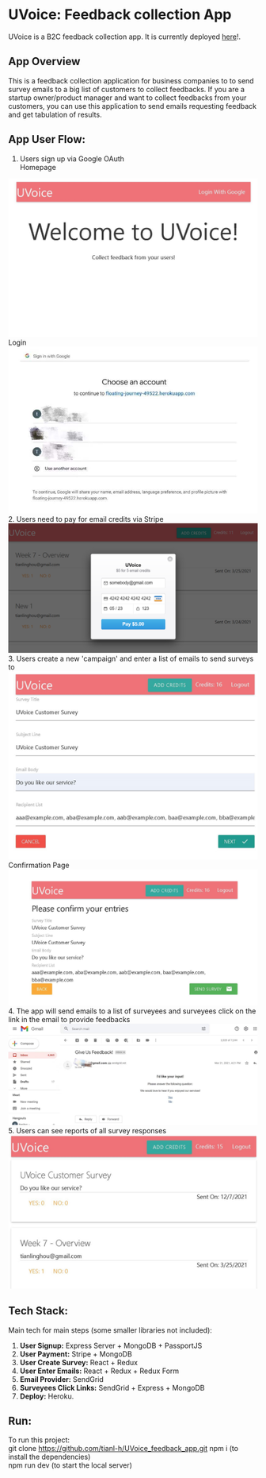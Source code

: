 # UVoice: Feedback collection App
UVoice is a B2C feedback collection app. It is currently deployed [here](https://floating-journey-49522.herokuapp.com/)!.
## App Overview
This is a feedback collection application for business companies to to send survey emails to a big list of customers to collect feedbacks. If you are a startup owner/product manager and want to collect feedbacks from your customers, you can use this application to send emails requesting feedback and get tabulation of results.

## App User Flow:  
1. Users sign up via Google OAuth  
Homepage  
<img src="/Images/WelcomePage_.jpg">   
Login  
<img src="/Images/Login_.jpg">  
2. Users need to pay for email credits via Stripe  
<img src="/Images/Payment.png">  
3. Users create a new 'campaign' and enter a list of emails to send surveys to  
<img src="/Images/Survey_.jpg">  
Confirmation Page  
<img src="/Images/Confirmation_.jpg">  
4. The app will send emails to a list of surveyees and surveyees click on the link in the email to provide feedbacks  
<img src="/Images/Email_.jpg">   
5. Users can see reports of all survey responses  
<img src="/Images/Feedback_.jpg">  

## Tech Stack: 
Main tech for main steps (some smaller libraries not included):
1. **User Signup:** Express Server + MongoDB + PassportJS
2. **User Payment:** Stripe + MongoDB
3. **User Create Survey:** React + Redux
4. **User Enter Emails:** React + Redux + Redux Form
5. **Email Provider:**  SendGrid
6. **Surveyees Click Links:** SendGrid + Express + MongoDB
7. **Deploy:** Heroku.

## Run:
To run this project:  
git clone https://github.com/tianl-h/UVoice_feedback_app.git
npm i (to install the dependencies)  
npm run dev (to start the local server)  

